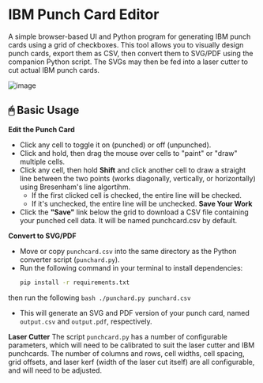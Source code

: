 # IBM Punch Card Editor

A simple browser-based UI and Python program for generating IBM punch cards using a grid of checkboxes. This tool allows you to visually design punch cards, export them as CSV, then convert them to SVG/PDF using the companion Python script. The SVGs may then be fed into a laser cutter to cut actual IBM punch cards.

![image](https://github.com/user-attachments/assets/9c5fb486-b7bd-498f-8ff1-88803c3a580f)


## 🖱 Basic Usage

**Edit the Punch Card**
   - Click any cell to toggle it on (punched) or off (unpunched).
   - Click and hold, then drag the mouse over cells to "paint" or "draw" multiple cells.
   - Click any cell, then hold **Shift** and click another cell to draw a straight line between the two points (works diagonally, vertically, or horizontally) using Bresenham's line algortihm.
     - If the first clicked cell is checked, the entire line will be checked.
     - If it's unchecked, the entire line will be unchecked.
**Save Your Work**
   - Click the **"Save"** link below the grid to download a CSV file containing your punched cell data. It will be named punchcard.csv by default.

**Convert to SVG/PDF**
   - Move or copy `punchcard.csv` into the same directory as the Python converter script (`punchard.py`).
   - Run the following command in your terminal to install dependencies:
     ```bash
     pip install -r requirements.txt
     ```
   then run the following
     ```bash
     ./punchard.py punchard.csv
     ```
   - This will generate an SVG and PDF version of your punch card, named `output.csv` and `output.pdf`, respectively.


**Laser Cutter**
   The script `punchcard.py` has a number of configurable parameters, which will need to be calibrated to suit the laser cutter and IBM punchcards. The number of columns and rows, cell widths, cell spacing, grid offsets, and laser kerf (width of the laser cut itself) are all configurable, and will need to be adjusted.
